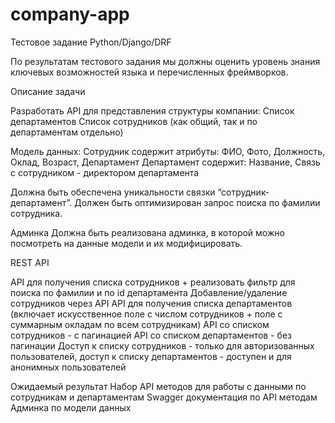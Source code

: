 # company-app
Тестовое задание Python/Django/DRF

По результатам тестового задания мы должны оценить уровень знания ключевых возможностей языка и перечисленных фреймворков. 

Описание задачи 

Разработать API для представления структуры компании: 
Список департаментов 
Список сотрудников (как общий, так и по департаментам отдельно) 

Модель данных:
Сотрудник содержит атрибуты: ФИО, Фото, Должность, Оклад, Возраст, Департамент
Департамент содержит: Название, Связь с сотрудником - директором департамента

Должна быть обеспечена уникальности связки “сотрудник-департамент”. 
Должен быть оптимизирован запрос поиска по фамилии сотрудника. 

Админка
Должна быть реализована админка, в которой можно посмотреть на данные модели и их модифицировать.

REST API 

API для получения списка сотрудников + реализовать фильтр для поиска по фамилии и по id департамента 
Добавление/удаление сотрудников через API 
API для получения списка департаментов 
(включает искусственное поле с числом сотрудников + поле с суммарным окладам по всем сотрудникам) 
API со списком сотрудников - с пагинацией
API со списком департаментов - без пагинации 
Доступ к списку сотрудников - только для авторизованных пользователей, доступ к списку департаментов - 
доступен и для анонимных пользователей 

Ожидаемый результат 
Набор API методов для работы с данными по сотрудникам и департаментам 
Swagger документация по API методам 
Админка по модели данных
